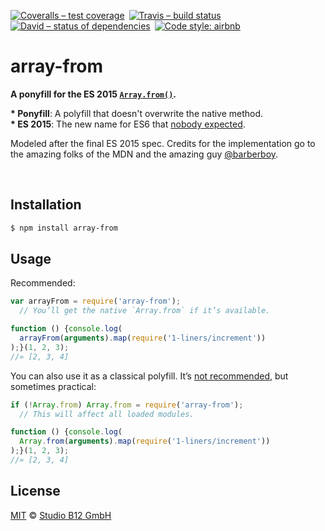 [![Coveralls – test coverage
](https://img.shields.io/coveralls/studio-b12/array-from.svg?style=flat-square
)](https://coveralls.io/r/studio-b12/array-from
) [![Travis – build status
](https://img.shields.io/travis/studio-b12/array-from/master.svg?style=flat-square
)](https://travis-ci.org/studio-b12/array-from
) [![David – status of dependencies
](https://img.shields.io/david/studio-b12/array-from.svg?style=flat-square
)](https://david-dm.org/studio-b12/array-from
) [![Code style: airbnb
](https://img.shields.io/badge/code%20style-airbnb-777777.svg?style=flat-square
)](https://github.com/airbnb/javascript)




array-from
==========

**A ponyfill for the ES 2015 [`Array.from()`][].**

**&ast; Ponyfill**: A polyfill that doesn't overwrite the native method.  
**&ast; ES 2015**: The new name for ES6 that [nobody expected][].

Modeled after the final ES 2015 spec. Credits for the implementation go to the amazing folks of the MDN and the amazing guy [@barberboy](https://github.com/barberboy).

&nbsp;

[`Array.from()`]:         https://developer.mozilla.org/en-US/docs/Web/JavaScript/Reference/Global_Objects/Array/from                  "Array.from()"
[nobody expected]:        http://webreflection.blogspot.de/2015/01/javascript-and-living-ecmascript.html                               "JavaScript and the living ECMAScript Standard"



Installation
------------

```sh
$ npm install array-from
```




Usage
-----

Recommended:

```js
var arrayFrom = require('array-from');
  // You’ll get the native `Array.from` if it’s available.

function () {console.log(
  arrayFrom(arguments).map(require('1-liners/increment'))
);}(1, 2, 3);
//» [2, 3, 4]
```

You can also use it as a classical polyfill. It’s [not recommended][], but sometimes practical:

```js
if (!Array.from) Array.from = require('array-from');
  // This will affect all loaded modules.

function () {console.log(
  Array.from(arguments).map(require('1-liners/increment'))
);}(1, 2, 3);
//» [2, 3, 4]
```

[not recommended]:  https://github.com/sindresorhus/object-assign/issues/10#issuecomment-65065859  "Optionally shim native method?"




License
-------

[MIT][] © [Studio B12 GmbH][]

[MIT]: ./License.md
[Studio B12 GmbH]: https://github.com/studio-b12
